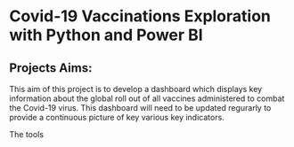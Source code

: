 # Covid-19 Vaccinations Exploration with Python and Power BI 

## Projects Aims:
This aim of this project is to develop a dashboard which displays key information about the global roll out of all vaccines administered to combat the Covid-19 virus. This dashboard will need to be updated regurarly to provide a continuous picture of key various key indicators.

The tools 
